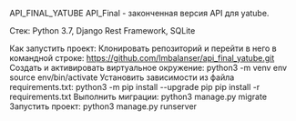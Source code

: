API_FINAL_YATUBE
API_Final - законченная версия API для yatube.

Стек: Python 3.7, Django Rest Framework, SQLite

Как запустить проект:
Клонировать репозиторий и перейти в него в командной строке:
https://github.com/Imbalanser/api_final_yatube.git
Cоздать и активировать виртуальное окружение:
python3 -m venv env
source env/bin/activate
Установить зависимости из файла requirements.txt:
python3 -m pip install --upgrade pip
pip install -r requirements.txt
Выполнить миграции:
python3 manage.py migrate
Запустить проект:
python3 manage.py runserver